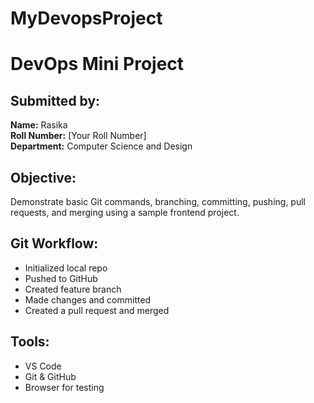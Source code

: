# MyDevopsProject

# DevOps Mini Project

## Submitted by:

**Name:** Rasika  
**Roll Number:** [Your Roll Number]  
**Department:** Computer Science and Design

## Objective:

Demonstrate basic Git commands, branching, committing, pushing, pull requests, and merging using a sample frontend project.

## Git Workflow:

- Initialized local repo
- Pushed to GitHub
- Created feature branch
- Made changes and committed
- Created a pull request and merged

## Tools:

- VS Code
- Git & GitHub
- Browser for testing
